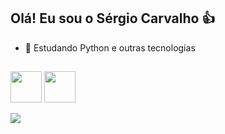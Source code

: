 ## Olá! Eu sou o Sérgio Carvalho 👍


- 🌱 Estudando Python e outras tecnologias 

##

<img height="50" width="50" src="https://cdn.jsdelivr.net/gh/devicons/devicon/icons/html5/html5-original-wordmark.svg" />
<img height="50" width="50" src="https://cdn.jsdelivr.net/gh/devicons/devicon/icons/python/python-original-wordmark.svg" />

<a target="_blank" href="https://www.linkedin.com/in/s%C3%A9rgio-freire-66967122a/" ><img target="_blank" src="https://img.shields.io/badge/LinkedIn-0077B5?style=for-the-badge&logo=linkedin&logoColor=white"></a>

 ##
 


          
